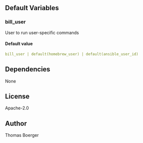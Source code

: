 
## Default Variables

### bill_user

User to run user-specific commands

#### Default value

```yaml
bill_user | default(homebrew_user) | default(ansible_user_id)
```
## Dependencies

None

## License

Apache-2.0

## Author

Thomas Boerger
